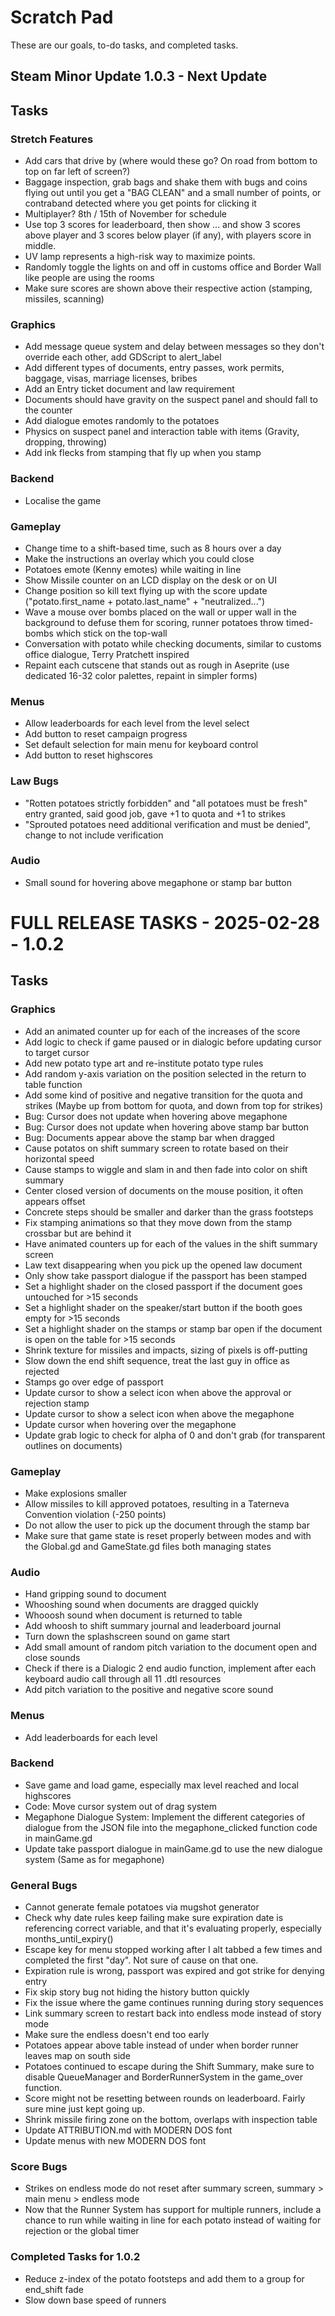 # Scratch Pad
These are our goals, to-do tasks, and completed tasks.

## Steam Minor Update 1.0.3 - Next Update
## Tasks
### Stretch Features
  - Add cars that drive by (where would these go? On road from bottom to top on far left of screen?)
  - Baggage inspection, grab bags and shake them with bugs and coins flying out until you get a "BAG CLEAN" and a small number of points, or contraband detected where you get points for clicking it
  - Multiplayer? 8th / 15th of November for schedule
  - Use top 3 scores for leaderboard, then show ... and show 3 scores above player and 3 scores below player (if any), with players score in middle. 
  - UV lamp represents a high-risk way to maximize points.
  - Randomly toggle the lights on and off in customs office and Border Wall like people are using the rooms
  - Make sure scores are shown above their respective action (stamping, missiles, scanning)
### Graphics
  - Add message queue system and delay between messages so they don't override each other, add GDScript to alert_label
  - Add different types of documents, entry passes, work permits, baggage, visas, marriage licenses, bribes 
  - Add an Entry ticket document and law requirement
  - Documents should have gravity on the suspect panel and should fall to the counter
  - Add dialogue emotes randomly to the potatoes
  - Physics on suspect panel and interaction table with items (Gravity, dropping, throwing)
  - Add ink flecks from stamping that fly up when you stamp
### Backend
  - Localise the game
### Gameplay
  - Change time to a shift-based time, such as 8 hours over a day
  - Make the instructions an overlay which you could close
  - Potatoes emote (Kenny emotes) while waiting in line
  - Show Missile counter on an LCD display on the desk or on UI
  - Change position so kill text flying up with the score update ("potato.first_name + potato.last_name" + "neutralized...")
  - Wave a mouse over bombs placed on the wall or upper wall in the background to defuse them for scoring, runner potatoes throw timed-bombs which stick on the top-wall
  - Conversation with potato while checking documents, similar to customs office dialogue, Terry Pratchett inspired
  - Repaint each cutscene that stands out as rough in Aseprite (use dedicated 16-32 color palettes, repaint in simpler forms)
### Menus
  - Allow leaderboards for each level from the level select
  - Add button to reset campaign progress
  - Set default selection for main menu for keyboard control
  - Add button to reset highscores
### Law Bugs
  - "Rotten potatoes strictly forbidden" and "all potatoes must be fresh" entry granted, said good job, gave +1 to quota and +1 to strikes
  - "Sprouted potatoes need additional verification and must be denied", change to not include verification
### Audio
  - Small sound for hovering above megaphone or stamp bar button

# FULL RELEASE TASKS - 2025-02-28 - 1.0.2
## Tasks
### Graphics  
  - Add an animated counter up for each of the increases of the score
  - Add logic to check if game paused or in dialogic before updating cursor to target cursor
  - Add new potato type art and re-institute potato type rules
  - Add random y-axis variation on the position selected in the return to table function
  - Add some kind of positive and negative transition for the quota and strikes (Maybe up from bottom for quota, and down from top for strikes)
  - Bug: Cursor does not update when hovering above megaphone
  - Bug: Cursor does not update when hovering above stamp bar button
  - Bug: Documents appear above the stamp bar when dragged
  - Cause potatos on shift summary screen to rotate based on their horizontal speed
  - Cause stamps to wiggle and slam in and then fade into color on shift summary
  - Center closed version of documents on the mouse position, it often appears offset
  - Concrete steps should be smaller and darker than the grass footsteps
  - Fix stamping animations so that they move down from the stamp crossbar but are behind it
  - Have animated counters up for each of the values in the shift summary screen
  - Law text disappearing when you pick up the opened law document
  - Only show take passport dialogue if the passport has been stamped
  - Set a highlight shader on the closed passport if the document goes untouched for >15 seconds
  - Set a highlight shader on the speaker/start button if the booth goes empty for >15 seconds
  - Set a highlight shader on the stamps or stamp bar open if the document is open on the table for >15 seconds
  - Shrink texture for missiles and impacts, sizing of pixels is off-putting
  - Slow down the end shift sequence, treat the last guy in office as rejected
  - Stamps go over edge of passport
  - Update cursor to show a select icon when above the approval or rejection stamp
  - Update cursor to show a select icon when above the megaphone 
  - Update cursor when hovering over the megaphone
  - Update grab logic to check for alpha of 0 and don't grab (for transparent outlines on documents)
### Gameplay
  - Make explosions smaller
  - Allow missiles to kill approved potatoes, resulting in a Taterneva Convention violation (-250 points)
  - Do not allow the user to pick up the document through the stamp bar
  - Make sure that game state is reset properly between modes and with the Global.gd and GameState.gd files both managing states
### Audio
  - Hand gripping sound to document
  - Whooshing sound when documents are dragged quickly
  - Whooosh sound when document is returned to table
  - Add whoosh to shift summary journal and leaderboard journal
  - Turn down the splashscreen sound on game start
  - Add small amount of random pitch variation to the document open and close sounds
  - Check if there is a Dialogic 2 end audio function, implement after each keyboard audio call through all 11 .dtl resources
  - Add pitch variation to the positive and negative score sound
### Menus
  - Add leaderboards for each level
### Backend
  - Save game and load game, especially max level reached and local highscores
  - Code: Move cursor system out of drag system
  - Megaphone Dialogue System: Implement the different categories of dialogue from the JSON file into the megaphone_clicked function code in mainGame.gd
  - Update take passport dialogue in mainGame.gd to use the new dialogue system (Same as for megaphone) 
### General Bugs
  - Cannot generate female potatoes via mugshot generator
  - Check why date rules keep failing make sure expiration date is referencing correct variable, and that it's evaluating properly, especially months_until_expiry()
  - Escape key for menu stopped working after I alt tabbed a few times and completed the first "day". Not sure of cause on that one.
  - Expiration rule is wrong, passport was expired and got strike for denying entry
  - Fix skip story bug not hiding the history button quickly
  - Fix the issue where the game continues running during story sequences
  - Link summary screen to restart back into endless mode instead of story mode
  - Make sure the endless doesn't end too early
  - Potatoes appear above table instead of under when border runner leaves map on south side
  - Potatoes continued to escape during the Shift Summary, make sure to disable QueueManager and BorderRunnerSystem in the game_over function.
  - Score might not be resetting between rounds on leaderboard. Fairly sure mine just kept going up.
  - Shrink missile firing zone on the bottom, overlaps with inspection table
  - Update ATTRIBUTION.md with MODERN DOS font
  - Update menus with new MODERN DOS font
### Score Bugs
  - Strikes on endless mode do not reset after summary screen, summary > main menu > endless mode
  - Now that the Runner System has support for multiple runners, include a chance to run while waiting in line for each potato instead of waiting for rejection or the global timer

### Completed Tasks for 1.0.2
  - Reduce z-index of the potato footsteps and add them to a group for end_shift fade
  - Slow down base speed of runners

